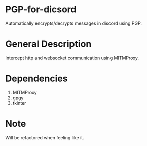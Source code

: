 # PGP-for-dicsord
Automatically encrypts/decrypts messages in discord using PGP.

# General Description
Intercept http and websocket communication using MITMProxy.

# Dependencies
1. MITMProxy
2. gpgy
3. tkinter

# Note
Will be refactored when feeling like it.
